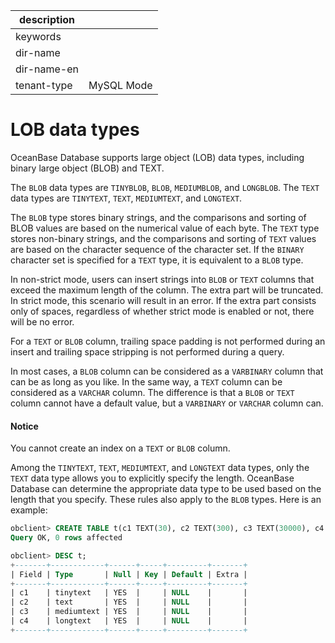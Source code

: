 |description||
|---|---|
|keywords||
|dir-name||
|dir-name-en||
|tenant-type|MySQL Mode|

# LOB data types

OceanBase Database supports large object (LOB) data types, including binary large object (BLOB) and TEXT.

The `BLOB` data types are `TINYBLOB`, `BLOB`, `MEDIUMBLOB`, and `LONGBLOB`. The `TEXT` data types are `TINYTEXT`, `TEXT`, `MEDIUMTEXT`, and `LONGTEXT`.

The `BLOB` type stores binary strings, and the comparisons and sorting of BLOB values are based on the numerical value of each byte. The `TEXT` type stores non-binary strings, and the comparisons and sorting of `TEXT` values are based on the character sequence of the character set. If the `BINARY` character set is specified for a `TEXT` type, it is equivalent to a `BLOB` type.

In non-strict mode, users can insert strings into `BLOB` or `TEXT` columns that exceed the maximum length of the column. The extra part will be truncated. In strict mode, this scenario will result in an error. If the extra part consists only of spaces, regardless of whether strict mode is enabled or not, there will be no error.

For a `TEXT` or `BLOB` column, trailing space padding is not performed during an insert and trailing space stripping is not performed during a query.

In most cases, a `BLOB` column can be considered as a `VARBINARY` column that can be as long as you like. In the same way, a `TEXT` column can be considered as a `VARCHAR` column. The difference is that a `BLOB` or `TEXT` column cannot have a default value, but a `VARBINARY` or `VARCHAR` column can.

  <main id="notice" type='notice'>
    <h4>Notice</h4>
    <p>You cannot create an index on a <code>TEXT</code> or <code>BLOB</code> column. </p>
  </main>

Among the `TINYTEXT`, `TEXT`, `MEDIUMTEXT`, and `LONGTEXT` data types, only the `TEXT` data type allows you to explicitly specify the length. OceanBase Database can determine the appropriate data type to be used based on the length that you specify. These rules also apply to the `BLOB` types. Here is an example:

```sql
obclient> CREATE TABLE t(c1 TEXT(30), c2 TEXT(300), c3 TEXT(30000), c4 TEXT(10000000));
Query OK, 0 rows affected

obclient> DESC t;
+-------+------------+------+-----+---------+-------+
| Field | Type       | Null | Key | Default | Extra |
+-------+------------+------+-----+---------+-------+
| c1    | tinytext   | YES  |     | NULL    |       |
| c2    | text       | YES  |     | NULL    |       |
| c3    | mediumtext | YES  |     | NULL    |       |
| c4    | longtext   | YES  |     | NULL    |       |
+-------+------------+------+-----+---------+-------+
```


